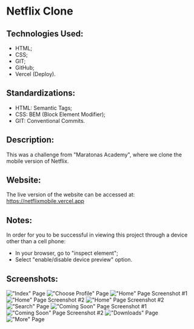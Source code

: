 # Netflix Clone

## Technologies Used:
* HTML;
* CSS;
* GIT;
* GitHub;
* Vercel (Deploy).

## Standardizations:
* HTML: Semantic Tags;
* CSS: BEM (Block Element Modifier);
* GIT: Conventional Commits.

## Description:
This was a challenge from "Maratonas Academy", where we clone the mobile version of Netflix.

## Website:
The live version of the website can be accessed at: https://netflixmobile.vercel.app

## Notes:
In order for you to be successful in viewing this project through a device other than a cell phone:
* In your browser, go to "inspect element";
* Select "enable/disable device preview" option.

## Screenshots:
!["Index" Page](./screenshots/NetflixMobile_IndexPage.png)
!["Choose Profile" Page](./screenshots/NetflixMobile_ProfilePage.png)
!["Home" Page Screenshot #1](./screenshots/NetflixMobile_HomePage-01.png)
!["Home" Page Screenshot #2](./screenshots/NetflixMobile_HomePage-02.png)
!["Home" Page Screenshot #2](./screenshots/NetflixMobile_HomePage-03.png)
!["Search" Page](./screenshots/NetflixMobile_SearchPage.png)
!["Coming Soon" Page Screenshot #1](./screenshots/NetflixMobile_ComingSoonPage-01.png)
!["Coming Soon" Page Screenshot #2](./screenshots/NetflixMobile_ComingSoonPage-02.png)
!["Downloads" Page](screenshots/NetflixMobile_DownloadsPage.png)
!["More" Page](./screenshots/NetflixMobile_MorePage.png)